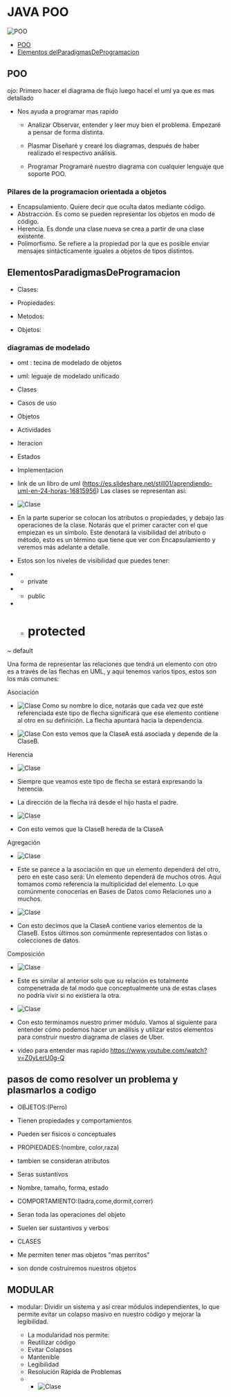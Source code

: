 # JAVA POO
![POO](src/1.jpg)
- [ POO](#POO)
- [Elementos delParadigmasDeProgramacion](#ElementosParadigmasDeProgramacion)

## POO
ojo: Primero hacer el diagrama de flujo luego hacel el uml ya que es mas detallado
- Nos ayuda a programar mas rapido 
    - Analizar
        Observar, entender y leer muy bien el problema. Empezaré a pensar de forma distinta.
    - Plasmar
        Diseñaré y crearé los diagramas, después de haber realizado el respectivo análisis.

    - Programar
        Programaré nuestro diagrama con cualquier lenguaje que soporte POO.

### Pilares de la programacion orientada a objetos

- Encapsulamiento. Quiere decir que oculta datos mediante código.
- Abstracción. Es como se pueden representar los objetos en modo de código.
- Herencia. Es donde una clase nueva se crea a partir de una clase existente.
- Polimorfismo. Se refiere a la propiedad por la que es posible enviar mensajes sintácticamente iguales a objetos de tipos distintos.

## ElementosParadigmasDeProgramacion
- Clases:

- Propiedades:

- Metodos:

- Objetos:

### diagramas de modelado
- omt : tecina de modelado de objetos

- uml: leguaje de modelado unificado
 - Clases
 - Casos de uso
 - Objetos
 - Actividades
 - Iteracion
 - Estados
 - Implementacion
 - link de un libro de uml (https://es.slideshare.net/still01/aprendiendo-uml-en-24-horas-16815956)
 Las clases se representan así:

- ![Clase](src/1.webp)
- En la parte superior se colocan los atributos o propiedades, y debajo las operaciones de la clase. Notarás que el primer caracter con el que empiezan es un símbolo. Este denotará la visibilidad del atributo o método, esto es un término que tiene que ver con Encapsulamiento y veremos más adelante a detalle.

- Estos son los niveles de visibilidad que puedes tener:

- - private
- + public
- - # protected
~ default

Una forma de representar las relaciones que tendrá un elemento con otro es a través de las flechas en UML, y aquí tenemos varios tipos, estos son los más comunes:

Asociación
- ![Clase](src/2.webp)
Como su nombre lo dice, notarás que cada vez que esté referenciada este tipo de flecha significará que ese elemento contiene al otro en su definición. La flecha apuntará hacia la dependencia.

- ![Clase](src/3.webp)
Con esto vemos que la ClaseA está asociada y depende de la ClaseB.

Herencia
- ![Clase](src/4.webp)
- Siempre que veamos este tipo de flecha se estará expresando la herencia.
- La dirección de la flecha irá desde el hijo hasta el padre.

- ![Clase](src/5.webp)
- Con esto vemos que la ClaseB hereda de la ClaseA

Agregación
- ![Clase](src/6.webp)
- Este se parece a la asociación en que un elemento dependerá del otro, pero en este caso será: Un elemento dependerá de muchos otros. Aquí tomamos como referencia la multiplicidad del elemento. Lo que comúnmente conocerías en Bases de Datos como Relaciones uno a muchos.

- ![Clase](src/7.webp)
- Con esto decimos que la ClaseA contiene varios elementos de la ClaseB. Estos últimos son comúnmente representados con listas o colecciones de datos.

Composición
- ![Clase](src/8.webp)
- Este es similar al anterior solo que su relación es totalmente compenetrada de tal modo que conceptualmente una de estas clases no podría vivir si no existiera la otra.

- ![Clase](src/9.webp)
- Con esto terminamos nuestro primer módulo. Vamos al siguiente para entender cómo podemos hacer un análisis y utilizar estos elementos para construir nuestro diagrama de clases de Uber.

- video para entender mas rapido https://www.youtube.com/watch?v=Z0yLerU0g-Q

## pasos de como resolver un problema y plasmarlos a codigo
- OBJETOS:(Perro)
 - Tienen propiedades y comportamientos 
 - Pueden ser fisicos o conceptuales
 - PROPIEDADES:(nombre, color,raza)
- tambien se consideran atributos
 - Seras sustantivos
 - Nombre, tamaño, forma, estado
- COMPORTAMIENTO:(ladra,come,dormit,correr)
 - Seran toda las operaciones del objeto
 - Suelen ser sustantivos y verbos

- CLASES
 - Me permiten tener mas objetos "mas perritos"
 - son donde costruiremos nuestros objetos

## MODULAR
- modular: Dividir un sistema y así crear módulos independientes, lo que permite evitar un colapso masivo en nuestro código y mejorar la legibilidad.

  - La modularidad nos permite:
  - Reutilizar código
  - Evitar Colapsos
  - Mantenible
  - Legibilidad
  - Resolución Rápida de Problemas
  - - ![Clase](src/11.png)